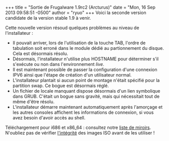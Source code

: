 +++
title = "Sortie de Frugalware 1.9rc2 (Arcturus)"
date = "Mon, 16 Sep 2013 09:58:51 -0500"
author = "ryuo"
+++
Voici la seconde version candidate de la version stable 1.9
 à venir.   
  

 Cette nouvelle version résoud quelques problèmes au niveau
 de l'installateur :
 * Il pouvait arriver, lors de l'utilisation de la
 touche TAB, l'ordre de tabulation soit erroné
 dans le module dédié au partionnement du disque.
 Cela est désormais résolu.
* Désormais, l'installateur n'utilise plus HOSTNAME
 pour déterminer s'il s'exécute ou non dans
 l'environnement *live*.
* Il est maintenant possible de passer la configuration
 d'une connexion IPV6 ainsi que l'étape de création
 d'un utilisateur normal.
* L'installateur plantait si aucun point de montage
 n'était spécifié pour la partition swap. Ce bogue
 est désormais réglé.
* Un fichier de locale manquant dispose désormais
 d'un lien symbolique dans GRUB. C'était un bogue
 sans gravité, mais qui nécessitait tout de même
 d'être résolu.
* L'installateur démarre maintenant automatiquement
 après l'amorçage et les autres consoles affichent
 les informations de connexion, si vous avez besoin
 d'avoir accès au shell.

  

 Téléchargement pour i686 et x86\_64 : consultez notre
 [liste de miroirs](http://frugalware.org/download/frugalware-current-iso). N'oubliez pas de vérifier
 [l'intégrité](http://frugalware.org/download/fugalware-current-iso/SHA1SUMS) des images ISO avant de les utiliser !